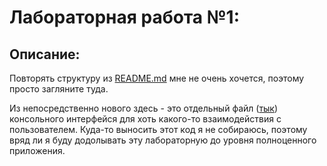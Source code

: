 # Лабораторная работа №1:
## Описание:
Повторять структуру из [README.md](../README.md) мне не очень хочется, поэтому просто загляните туда. 

Из непосредственно нового здесь - это отдельный файл ([тык](console_UI_for_labs.py)) консольного интерфейся для хоть какого-то взаимодействия с пользователем. Куда-то выносить этот код я не собираюсь, поэтому вряд ли я буду додолывать эту лабораторную до уровня полноценного приложения.